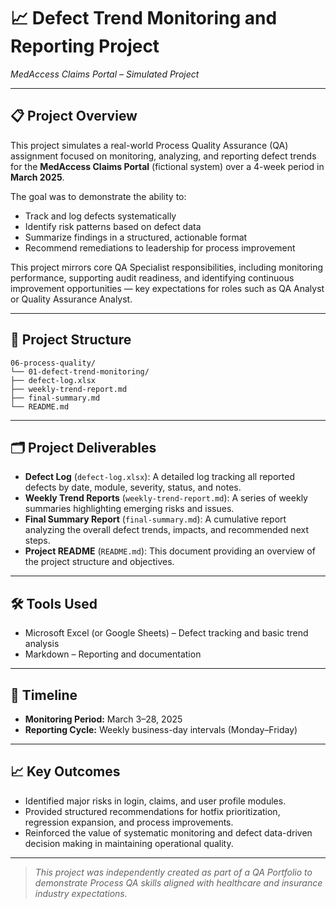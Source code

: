 # 📈 Defect Trend Monitoring and Reporting Project
*MedAccess Claims Portal – Simulated Project*

---

## 📋 Project Overview

This project simulates a real-world Process Quality Assurance (QA) assignment focused on monitoring, analyzing, and reporting defect trends for the **MedAccess Claims Portal** (fictional system) over a 4-week period in **March 2025**.

The goal was to demonstrate the ability to:

- Track and log defects systematically
- Identify risk patterns based on defect data
- Summarize findings in a structured, actionable format
- Recommend remediations to leadership for process improvement

This project mirrors core QA Specialist responsibilities, including monitoring performance, supporting audit readiness, and identifying continuous improvement opportunities — key expectations for roles such as QA Analyst or Quality Assurance Analyst.

---

## 📂 Project Structure
```
06-process-quality/ 
└── 01-defect-trend-monitoring/ 
├── defect-log.xlsx 
├── weekly-trend-report.md 
├── final-summary.md 
└── README.md
```

---

## 🗂️ Project Deliverables

- **Defect Log** (`defect-log.xlsx`): A detailed log tracking all reported defects by date, module, severity, status, and notes.
- **Weekly Trend Reports** (`weekly-trend-report.md`): A series of weekly summaries highlighting emerging risks and issues.
- **Final Summary Report** (`final-summary.md`): A cumulative report analyzing the overall defect trends, impacts, and recommended next steps.
- **Project README** (`README.md`): This document providing an overview of the project structure and objectives.

---

## 🛠️ Tools Used

- Microsoft Excel (or Google Sheets) – Defect tracking and basic trend analysis
- Markdown – Reporting and documentation

---

## 📅 Timeline

- **Monitoring Period:** March 3–28, 2025
- **Reporting Cycle:** Weekly business-day intervals (Monday–Friday)

---

## 📈 Key Outcomes

- Identified major risks in login, claims, and user profile modules.
- Provided structured recommendations for hotfix prioritization, regression expansion, and process improvements.
- Reinforced the value of systematic monitoring and defect data-driven decision making in maintaining operational quality.

---

> *This project was independently created as part of a QA Portfolio to demonstrate Process QA skills aligned with healthcare and insurance industry expectations.*
